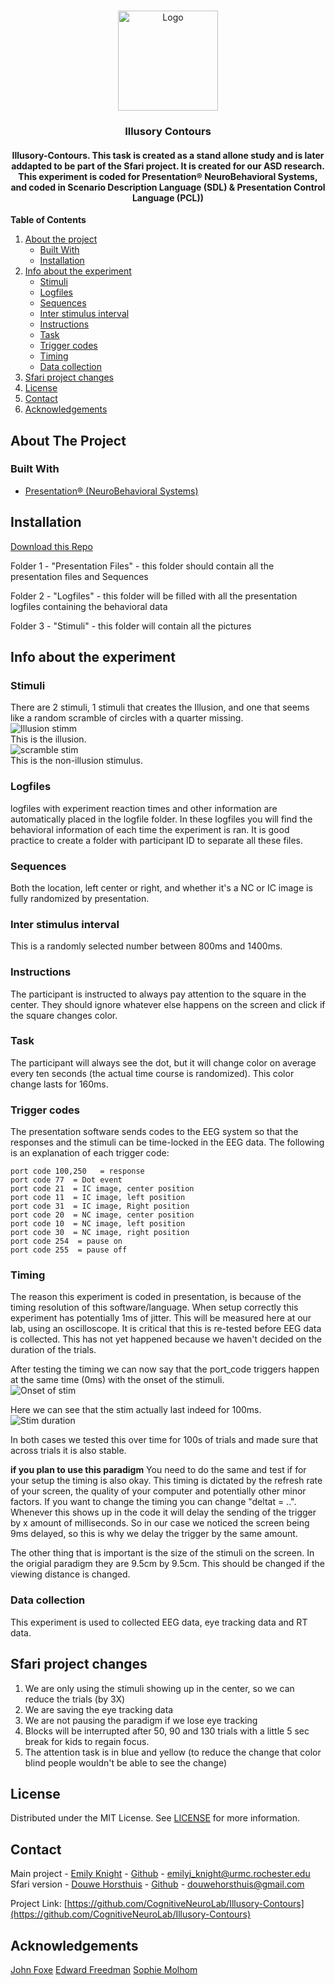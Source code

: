 <br />
<p align="center">
  <a href="https://github.com/CognitiveNeuroLab/Illusory-Contours/">
    <img src="images/logo.jpeg" alt="Logo" width="160" height="160">
  </a> 

<h3 align="center">Illusory Contours</h3>

<h4 align="center"> Illusory-Contours. This task is created as a stand allone study and is later addapted to be part of the Sfari project. It is created for our ASD research. This experiment is coded for Presentation® NeuroBehavioral Systems, and coded in Scenario Description Language (SDL) & Presentation Control Language (PCL)) </h4>


**Table of Contents**
  
1. [About the project](#about-the-project)
    - [Built With](#built-with)
    - [Installation](#installation)
3. [Info about the experiment](#info-about-the-experiment)
    - [Stimuli](#stimuli)
    - [Logfiles](#logfiles)
    - [Sequences](#sequences)
    - [Inter stimulus interval](#inter-stimulus-interval)
    - [Instructions](#instructions)
    - [Task](#task)
    - [Trigger codes](#trigger-codes)
    - [Timing](#timing)
    - [Data collection](#data-collection)
3. [Sfari project changes](#sfari-project-changes)    
3. [License](#license)
3. [Contact](#contact)
3. [Acknowledgements](#acknowledgements)



<!-- ABOUT THE PROJECT -->
## About The Project



### Built With

* [Presentation® (NeuroBehavioral Systems)](https://www.neurobs.com/)

## Installation

[Download this Repo](https://github.com/CognitiveNeuroLab/Illusory-Contours/)

Folder 1 - "Presentation Files" - this folder should contain all the presentation files and Sequences

Folder 2 - "Logfiles"           - this folder will be filled with all the presentation logfiles containing the behavioral data

Folder 3 - "Stimuli"            - this folder will contain all the pictures


## Info about the experiment

### Stimuli

There are 2 stimuli, 1 stimuli that creates the Illusion, and one that seems like a random scramble of circles with a quarter missing.  
![Illusion stimm](https://github.com/CognitiveNeuroLab/Illusory-Contours/blob/main/images/illusion.bmp)  
This is the illusion.  
![scramble stim](https://github.com/CognitiveNeuroLab/Illusory-Contours/blob/main/images/scramble.bmp)  
This is the non-illusion stimulus.

### Logfiles

logfiles with experiment reaction times and other information are automatically placed in the logfile folder. In these logfiles you will find the behavioral information of each time the experiment is ran. It is good practice to create a folder with participant ID to separate all these files. 

### Sequences 

Both the location, left center or right, and whether it's a NC or IC image is fully randomized by presentation. 

### Inter stimulus interval  
  
This is a randomly selected number between 800ms and 1400ms. 

### Instructions

The participant is instructed to always pay attention to the square in the center. They should ignore whatever else happens on the screen and click if the square changes color.  
  
### Task  
  
The participant will always see the dot, but it will change color on average every ten seconds (the actual time course is randomized). This color change lasts for 160ms. 

### Trigger codes

The presentation software sends codes to the EEG system so that the responses and the stimuli can be time-locked in the EEG data. The following is an explanation of each trigger code: 

```
port code 100,250   = response
port code 77  = Dot event
port code 21  = IC image, center position
port code 11  = IC image, left position
port code 31  = IC image, Right position
port code 20  = NC image, center position
port code 10  = NC image, left position
port code 30  = NC image, right position
port code 254  = pause on
port code 255  = pause off

```

### Timing
The reason this experiment is coded in presentation, is because of the timing resolution of this software/language. When setup correctly this experiment has potentially 1ms of jitter. This will be measured here at our lab, using an oscilloscope. It is critical that this is re-tested before EEG data is collected. This has not yet happened because we haven't decided on the duration of the trials.

After testing the timing we can now say that the port_code triggers happen at the same time (0ms) with the onset of the stimuli.  
![Onset of stim](https://github.com/CognitiveNeuroLab/Illusory-Contours/blob/main/images/IC%20onset.JPG)  
  
Here we can see that the stim actually last indeed for 100ms. 
![Stim duration](https://github.com/CognitiveNeuroLab/Illusory-Contours/blob/main/images/IC%20stim%20duration.JPG)  
  
In both cases we tested this over time for 100s of trials and made sure that across trials it is also stable. 



**if you plan to use this paradigm** 
You need to do the same and test if for your setup the timing is also okay. This timing is dictated by the refresh rate of your screen, the quality of your computer and potentially other minor factors. If you want to change the timing you can change  "deltat = ..". Whenever this shows up in the code it will delay the sending of the trigger by x amount of milliseconds. So in our case we noticed the screen being 9ms delayed, so this is why we delay the trigger by the same amount.  
  
The other thing that is important is the size of the stimuli on the screen. In the origial paradigm they are 9.5cm by 9.5cm. This should be changed if the viewing distance is changed.   
  

### Data collection
This experiment is used to collected EEG data, eye tracking data and RT data.  


## Sfari project changes  
  
1. We are only using the stimuli showing up in the center, so we can reduce the trials (by 3X)  
2. We are saving the eye tracking data  
3. We are not pausing the paradigm if we lose eye tracking  
4. Blocks will be interrupted after 50, 90 and 130 trials with a little 5 sec break for kids to regain focus.   
5. The attention task is in blue and yellow (to reduce the change that color blind people wouldn't be able to see the change)

## License

Distributed under the MIT License. See [LICENSE](https://github.com/CognitiveNeuroLab/ASSR-oddball/blob/master/LICENSE.txt) for more information.


## Contact

Main project - [Emily Knight](https://www.urmc.rochester.edu/pediatrics/developmental-and-behavioral-pediatrics/our-fellows.aspx) - [Github](https://github.com/eknight3) -  emilyj_knight@urmc.rochester.edu  
Sfari version - [Douwe Horsthuis](www.douwehorsthuis.com) - [Github](https://github.com/DouweHorsthuis) - douwehorsthuis@gmail.com

Project Link: [https://github.com/CognitiveNeuroLab/Illusory-Contours](https://github.com/CognitiveNeuroLab/Illusory-Contours)


## Acknowledgements
  
[John Foxe](https://www.urmc.rochester.edu/people/29722174-john-j-foxe) 
[Edward Freedman](https://www.urmc.rochester.edu/people/23038240-edward-g-freedman)
[Sophie Molhom](https://www.cognitiveneurolab.com/dr-sophie-molholm)
